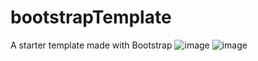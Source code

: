 # bootstrapTemplate
A starter template made with Bootstrap
![image](https://user-images.githubusercontent.com/95387589/153693924-48f5ad8c-bc6e-4ba2-a3c8-535786484fc5.png)
![image](https://user-images.githubusercontent.com/95387589/153694030-0882e55a-2a8d-48d9-afdb-ac9c5ab5c715.png)
